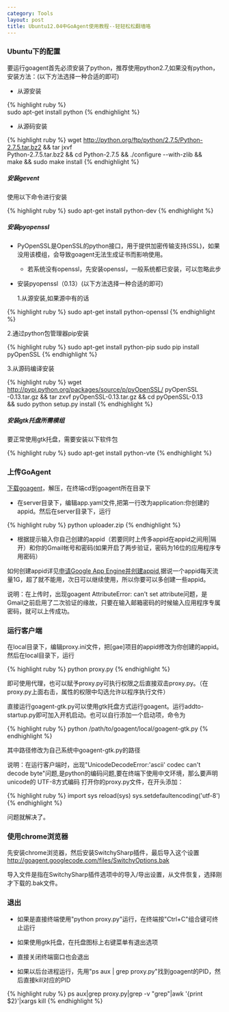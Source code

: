 ```yaml
---
category: Tools
layout: post
title: Ubuntu12.04中GoAgent使用教程--轻轻松松翻墙咯
---
```


### Ubuntu下的配置 

要运行goagent首先必须安装了python，推荐使用python2.7,如果没有python，安装方法：(以下方法选择一种合适的即可)

* 从源安装

{% highlight ruby %}   
      sudo apt-get install python
{% endhighlight %}

* 从源码安装

{% highlight ruby %}
      wget http://python.org/ftp/python/2.7.5/Python-2.7.5.tar.bz2 && tar jxvf  
      Python-2.7.5.tar.bz2 && cd Python-2.7.5 && ./configure  --with-zlib &&  
      make && sudo make install 
{% endhighlight %}

##### 安装gevent

使用以下命令进行安装

{% highlight ruby %}
    sudo apt-get install python-dev
{% endhighlight %}

##### 安装pyopenssl

* PyOpenSSL是OpenSSL的python接口，用于提供加密传输支持(SSL)，如果没用该模组，会导致goagent无法生成证书而影响使用。

  * 若系统没有openssl，先安装openssl，一般系统都已安装，可以忽略此步

* 安装pyopenssl（0.13）(以下方法选择一种合适的即可)

  1.从源安装,如果源中有的话

{% highlight ruby %}
      sudo apt-get install python-openssl
{% endhighlight %}

  2.通过python包管理器pip安装

{% highlight ruby %}
      sudo apt-get install python-pip
      sudo pip install pyOpenSSL
{% endhighlight %}

  3.从源码编译安装

{% highlight ruby %}
      wget http://pypi.python.org/packages/source/p/pyOpenSSL/  pyOpenSSL
      -0.13.tar.gz && tar zxvf pyOpenSSL-0.13.tar.gz && cd pyOpenSSL-0.13  
      && sudo python setup.py install
{% endhighlight %}

##### 安装gtk托盘所需模组

要正常使用gtk托盘，需要安装以下软件包

{% highlight ruby %}
    sudo apt-get install python-vte
{% endhighlight %}

### 上传GoAgent

[下载goagent](https://nodeload.github.com/goagent/goagent/legacy.zip/3.0)，解压，在终端cd到goagent所在目录下

* 在server目录下，编辑app.yaml文件,把第一行改为application:你创建的appid。然后在server目录下，运行

{% highlight ruby %}
      python uploader.zip
{% endhighlight %}

* 根据提示输入你自己创建的appid（若要同时上传多appid在appid之间用|隔开）和你的Gmail帐号和密码(如果开启了两步验证，密码为16位的应用程序专用密码）

如何创建appid详见[申请Google App Engine并创建appid](http://www.douban.com/note/262773856/),据说一个appid每天流量1G，超了就不能用，次日可以继续使用，所以你要可以多创建一些appid。

说明：在上传时，出现goagent AttributeError: can't set attribute问题，是Gmail之前启用了二次验证的缘故，只要在输入邮箱密码的时候输入应用程序专属密码，就可以上传成功。

### 运行客户端

在local目录下，编辑proxy.ini文件，把[gae]项目的appid修改为你创建的appid。然后在local目录下，运行

{% highlight ruby %}
    python proxy.py
{% endhighlight %}

即可使用代理，也可以赋予proxy.py可执行权限之后直接双击proxy.py。（在proxy.py上面右击，属性的权限中勾选允许以程序执行文件）

直接运行goagent-gtk.py可以使用gtk托盘方式运行goagent。运行addto-startup.py即可加入开机启动。也可以自行添加一个启动项，命令为

{% highlight ruby %}
    python /path/to/goagent/local/goagent-gtk.py
{% endhighlight %}

其中路径修改为自己系统中goagent-gtk.py的路径

说明：在运行客户端时，出现"UnicodeDecodeError:'ascii' codec can't decode byte"问题,是python的编码问题,要在终端下使用中文环境，那么要声明unicode的 UTF-8方式编码 打开你的proxy.py文件，在开头添加：

{% highlight ruby %}
    import sys
    reload(sys)
    sys.setdefaultencoding('utf-8')
{% endhighlight %}

问题就解决了。

### 使用chrome浏览器

先安装chrome浏览器，然后安装SwitchySharp插件，最后导入这个设置<http://goagent.googlecode.com/files/SwitchyOptions.bak>

导入文件是指在SwitchySharp插件选项中的导入/导出设置，从文件恢复，选择刚才下载的.bak文件。

### 退出

* 如果是直接终端使用"python proxy.py"运行，在终端按"Ctrl+C"组合键可终止运行

* 如果使用gtk托盘，在托盘图标上右键菜单有退出选项

* 直接关闭终端窗口也会退出

* 如果以后台进程运行，先用"ps aux | grep proxy.py"找到goagent的PID，然后直接kill对应的PID

{% highlight ruby %}
      ps aux|grep proxy.py|grep -v "grep"|awk '{print $2}'|xargs kill
{% endhighlight %}


    















